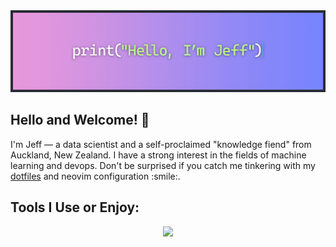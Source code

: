 <img id="banner" src="https://raw.githubusercontent.com/Zenoix/Zenoix/master/github-banner.gif" draggable="false">

<h2>Hello and Welcome! 👋</h2>
I'm Jeff — a data scientist and a self-proclaimed "knowledge fiend" from Auckland, New Zealand. I have a strong interest in the fields of machine learning and devops. Don't be surprised if you catch me tinkering with my <a href="https://github.com/zenoix/dotfiles" target="_blank" rel="noopener noreferrer">dotfiles</a> and neovim configuration :smile:. 

<h2>Tools I Use or Enjoy:</h2>
<p align="center">
  <a href="https://github.com/zenoix/walnut-environment" target="_blank" rel="noopener noreferrer">
    <img src="https://skillicons.dev/icons?i=ansible,arch,azure,docker,fastapi,git,githubactions,go,neovim,py,r,sklearn,tensorflow,ubuntu" />
  </a>
</p>
